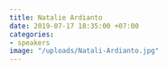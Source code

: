 ```yaml
---
title: Natalie Ardianto
date: 2019-07-17 18:35:00 +07:00
categories:
- speakers
image: "/uploads/Natali-Ardianto.jpg"
---
```



